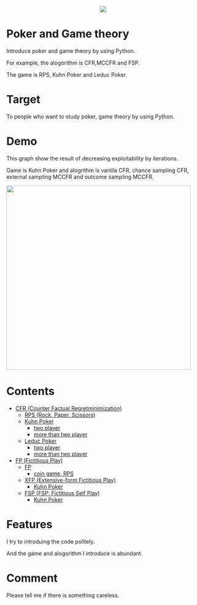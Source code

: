 <p align="center">
  <img src=https://user-images.githubusercontent.com/63486375/167800473-e344baff-921d-45dc-9234-8f992163d83a.JPG>
</p>

# Poker and Game theory

Introduce poker and game theory by using Python.

For example, the alogorithm is CFR,MCCFR and FSP.

The game is RPS, Kuhn Poker and Leduc Poker.

# Target

To people who want to study poker, game theory by using Python.

# Demo

This graph show the result of decreasing exploitability by iterations.

Game is Kuhn Poker and alogrithm is vanilla CFR, chance sampling CFR, external sampling MCCFR and outcome sampling MCCFR.

<img src="https://user-images.githubusercontent.com/63486375/166136125-5d15cd43-6eb7-4bbb-988a-fc04e6b0b2ad.png" width=480>

# Contents

- [CFR (Counter Factual Regretminimization)](https://github.com/yu5uke-1024/poker_and_game_theory/tree/28b7832b9766d8b329eb3b29e0569ea38c40f085/CFR)
  - [RPS (Rock, Paper, Scissors)](https://github.com/yu5uke-1024/poker_and_game_theory/blob/28b7832b9766d8b329eb3b29e0569ea38c40f085/CFR/RPS/RPS.py)
  - [Kuhn Poker](https://github.com/yu5uke-1024/poker_and_game_theory/tree/28b7832b9766d8b329eb3b29e0569ea38c40f085/CFR/Kuhn_Poker)
    - [two player](https://github.com/yu5uke-1024/poker_and_game_theory/blob/28b7832b9766d8b329eb3b29e0569ea38c40f085/CFR/Kuhn_Poker/Kuhn_Poker_CFR_exploitability_dfs.py)
    - [more than two player](https://github.com/yu5uke-1024/poker_and_game_theory/blob/28b7832b9766d8b329eb3b29e0569ea38c40f085/CFR/Kuhn_Poker/Kuhn_Poker_CFR_many_player.py)
  - [Leduc Poker](https://github.com/yu5uke-1024/poker_and_game_theory/tree/28b7832b9766d8b329eb3b29e0569ea38c40f085/CFR/Leduc_Poker)
    - [two player](https://github.com/yu5uke-1024/poker_and_game_theory/blob/28b7832b9766d8b329eb3b29e0569ea38c40f085/CFR/Leduc_Poker/Leduc_Poker.py)
    - [more than two player](https://github.com/yu5uke-1024/poker_and_game_theory/blob/28b7832b9766d8b329eb3b29e0569ea38c40f085/CFR/Leduc_Poker/Leduc_Poker_many_player.py)
- [FP (Fictitious Play)](https://github.com/yu5uke-1024/poker_and_game_theory/tree/28b7832b9766d8b329eb3b29e0569ea38c40f085/FP)
  - [FP](https://github.com/yu5uke-1024/poker_and_game_theory/tree/28b7832b9766d8b329eb3b29e0569ea38c40f085/FP/FP)
    - [coin game, RPS](https://github.com/yu5uke-1024/poker_and_game_theory/blob/28b7832b9766d8b329eb3b29e0569ea38c40f085/FP/FP/FP_Game_RPS.py)
  - [XFP (Extensive-form Fictitious Play)](https://github.com/yu5uke-1024/poker_and_game_theory/tree/28b7832b9766d8b329eb3b29e0569ea38c40f085/FP/XFP)
    - [Kuhn Poker](https://github.com/yu5uke-1024/poker_and_game_theory/blob/28b7832b9766d8b329eb3b29e0569ea38c40f085/FP/XFP/XFP_Kuhn_Poker.py)
  - [FSP (FSP: Fictitious Self Play)](https://github.com/yu5uke-1024/poker_and_game_theory/tree/28b7832b9766d8b329eb3b29e0569ea38c40f085/FP/FSP)
    - [Kuhn Poker](https://github.com/yu5uke-1024/poker_and_game_theory/tree/28b7832b9766d8b329eb3b29e0569ea38c40f085/FP/FSP/FSP_Kuhn_Poker)

# Features

I try to introduing the code politely.

And the game and alogorithm I introduce is abundant.

# Comment

Please tell me if there is something careless.
